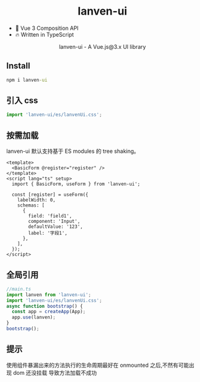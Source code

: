 <h1 align="center">
    lanven-ui
</h1>

- 💪 Vue 3 Composition API
- 🔥 Written in TypeScript

<p align="center">lanven-ui - A Vue.js@3.x UI library</p>

## Install

```cmd
npm i lanven-ui
```

## 引入 css

```ts
import 'lanven-ui/es/lanvenUi.css';
```

## 按需加载

lanven-ui 默认支持基于 ES modules 的 tree shaking。

```vue
<template>
  <BasicForm @register="register" />
</template>
<script lang="ts" setup>
  import { BasicForm, useForm } from 'lanven-ui';

  const [register] = useForm({
    labelWidth: 0,
    schemas: [
      {
        field: 'field1',
        component: 'Input',
        defaultValue: '123',
        label: '字段1',
      },
    ],
  });
</script>
```

## 全局引用

```ts
//main.ts
import lanven from 'lanven-ui';
import 'lanven-ui/es/lanvenUi.css';
async function bootstrap() {
  const app = createApp(App);
  app.use(lanven);
}
bootstrap();
```

## 提示

使用组件暴漏出来的方法执行的生命周期最好在 onmounted 之后,不然有可能出现 dom 还没挂载 导致方法加载不成功
